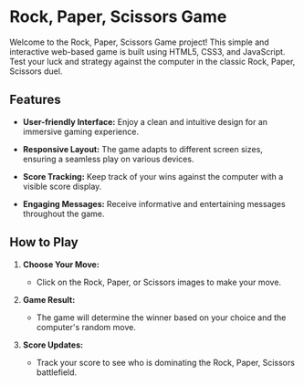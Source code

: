 # Rock, Paper, Scissors Game



Welcome to the Rock, Paper, Scissors Game project! This simple and interactive web-based game is built using HTML5, CSS3, and JavaScript. Test your luck and strategy against the computer in the classic Rock, Paper, Scissors duel.

## Features

- **User-friendly Interface:** Enjoy a clean and intuitive design for an immersive gaming experience.

- **Responsive Layout:** The game adapts to different screen sizes, ensuring a seamless play on various devices.

- **Score Tracking:** Keep track of your wins against the computer with a visible score display.

- **Engaging Messages:** Receive informative and entertaining messages throughout the game.

## How to Play

1. **Choose Your Move:**
   - Click on the Rock, Paper, or Scissors images to make your move.

2. **Game Result:**
   - The game will determine the winner based on your choice and the computer's random move.

3. **Score Updates:**
   - Track your score to see who is dominating the Rock, Paper, Scissors battlefield.
